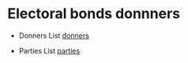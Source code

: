 # Electoral bonds donnners

- Donners List [donners](./donners.md)

- Parties List [parties](./parties.md)
